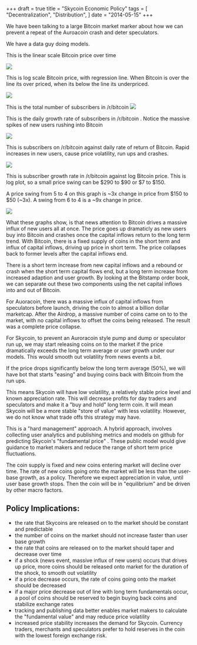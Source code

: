 +++
draft = true
title = "Skycoin Economic Policy"
tags = [
    "Decentralization",
    "Distribution",
]
date = "2014-05-15"
+++

We have been talking to a large Bitcoin market marker about how we can prevent a repeat of the Auroacoin crash and deter speculators.

We have a data guy doing models.

This is the linear scale Bitcoin price over time

![](/img/economic-policy-1.png)

This is log scale Bitcoin price, with regression line. When Bitcoin is over the line its over priced, when its below the line its underpriced.

![](/img/economic-policy-2.png)

This is the total number of subscribers in /r/bitcoin
![](/img/economic-policy-3.png)

This is the daily growth rate of subscribers in /r/bitcoin . Notice the massive spikes of new users rushing into Bitcoin

![](/img/economic-policy-4.png)

This is subscribers on /r/bitcoin against daily rate of return of Bitcoin. Rapid increases in new users, cause price volatility, run ups and crashes.

![](/img/economic-policy-5.png)

This is subscriber growth rate in /r/bitcoin against log Bitcoin price. This is log plot, so a small price swing can be $290 to $90 or $7 to $150.

A price swing from 5 to 4 on this graph is ~3x change in price from $150 to $50 (~3x). A swing from 6 to 4 is a ~9x change in price.

![](/img/economic-policy-6.png)

What these graphs show, is that news attention to Bitcoin drives a massive influx of new users all at once. The price goes up dramaticly as new users buy into Bitcoin and crashes once the capital inflows return to the long term trend. With Bitcoin, there is a fixed supply of coins in the short term and influx of capital inflows, driving up price in short term. The price collapses back to former levels after the capital inflows end.

There is a short term increase from new capital inflows and a rebound or crash when the short term capital flows end, but a long term increase from increased adaption and user growth. By looking at the Bitstamp order book, we can separate out these two components using the net capital inflows into and out of Bitcoin.

For Auoracoin, there was a massive influx of capital inflows from speculators before launch, driving the coin to almost a billion dollar marketcap. After the Airdrop, a massive number of coins came on to to the market, with no capital inflows to offset the coins being released. The result was a complete price collapse.

For Skycoin, to prevent an Auroracoin style pump and dump or speculator run up, we may start releasing coins on to the market if the price dramatically exceeds the long term average or user growth under our models. This would smooth out volatility from news events a bit.

If the price drops significantly below the long term average (50%), we will have bot that starts "easing" and buying coins back with Bitcoin from the run ups.

This means Skycoin will have low volatility, a relatively stable price level and known appreciation rate. This will decrease profits for day traders and speculators and make it a "buy and hold" long term coin. It will mean Skycoin will be a more stable "store of value" with less volatility. However, we do not know what trade offs this strategy may have.

This is a "hard management" approach. A hybrid approach, involves collecting user analytics and publishing metrics and models on github for predicting Skycoin's "fundamental price" . These public model would give guidance to market makers and reduce the range of short term price fluctuations.

The coin supply is fixed and new coins entering market will decline over time. The rate of new coins going onto the market will be less than the user-base growth, as a policy. Therefore we expect appreciation in value, until user base growth stops. Then the coin will be in "equilibrium" and be driven by other macro factors.

## Policy Implications:

- the rate that Skycoins are released on to the market should be constant and predictable
- the number of coins on the market should not increase faster than user base growth
- the rate that coins are released on to the market should taper and decrease over time
- if a shock (news event, massive influx of new users) occurs that drives up price, more coins should be released onto market for the duration of the shock, to smooth out volatility
- if a price decrease occurs, the rate of coins going onto the market should be decreased
- if a major price decrease out of line with long term fundamentals occur, a pool of coins should be reserved to begin buying back coins and stabilize exchange rates
- tracking and publishing data better enables market makers to calculate the "fundamental value" and may reduce price volatility
- increased price stability increases the demand for Skycoin. Currency traders, merchants and speculators prefer to hold reserves in the coin with the lowest foreign exchange risk.








